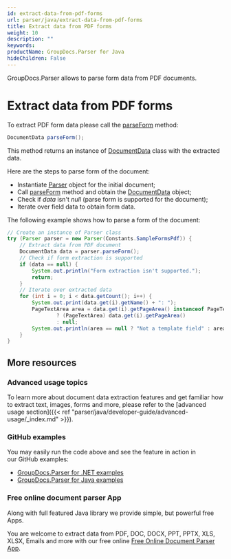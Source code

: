 ```yaml
---
id: extract-data-from-pdf-forms
url: parser/java/extract-data-from-pdf-forms
title: Extract data from PDF forms
weight: 10
description: ""
keywords: 
productName: GroupDocs.Parser for Java
hideChildren: False
---
```

GroupDocs.Parser allows to parse form data from PDF documents.

# Extract data from PDF forms

To extract PDF form data please call the [parseForm](https://apireference.groupdocs.com/java/parser/com.groupdocs.parser/Parser#parseForm()) method:

```java
DocumentData parseForm();
```

This method returns an instance of [DocumentData](https://apireference.groupdocs.com/java/parser/com.groupdocs.parser.data/DocumentData) class with the extracted data.

Here are the steps to parse form of the document:

*   Instantiate [Parser](https://apireference.groupdocs.com/java/parser/com.groupdocs.parser/Parser) object for the initial document;
*   Call [parseForm](https://apireference.groupdocs.com/java/parser/com.groupdocs.parser/Parser#parseForm()) method and obtain the [DocumentData](https://apireference.groupdocs.com/java/parser/com.groupdocs.parser.data/DocumentData) object;
*   Check if *data* isn't *null* (parse form is supported for the document);
*   Iterate over field data to obtain form data.

The following example shows how to parse a form of the document:

```java
// Create an instance of Parser class
try (Parser parser = new Parser(Constants.SampleFormsPdf)) {
    // Extract data from PDF document
    DocumentData data = parser.parseForm();
    // Check if form extraction is supported
    if (data == null) {
        System.out.println("Form extraction isn't supported.");
        return;
    }
    // Iterate over extracted data
    for (int i = 0; i < data.getCount(); i++) {
        System.out.print(data.get(i).getName() + ": ");
        PageTextArea area = data.get(i).getPageArea() instanceof PageTextArea
                ? (PageTextArea) data.get(i).getPageArea()
                : null;
        System.out.println(area == null ? "Not a template field" : area.getText());
    }
}
```

## More resources

### Advanced usage topics

To learn more about document data extraction features and get familiar how to extract text, images, forms and more, please refer to the [advanced usage section]({{< ref "parser/java/developer-guide/advanced-usage/_index.md" >}}).

### GitHub examples

You may easily run the code above and see the feature in action in our GitHub examples:

*   [GroupDocs.Parser for .NET examples](https://github.com/groupdocs-parser/GroupDocs.Parser-for-.NET)    
*   [GroupDocs.Parser for Java examples](https://github.com/groupdocs-parser/GroupDocs.Parser-for-Java)

### Free online document parser App

Along with full featured Java library we provide simple, but powerful free Apps.

You are welcome to extract data from PDF, DOC, DOCX, PPT, PPTX, XLS, XLSX, Emails and more with our free online [Free Online Document Parser App](https://products.groupdocs.app/parser).